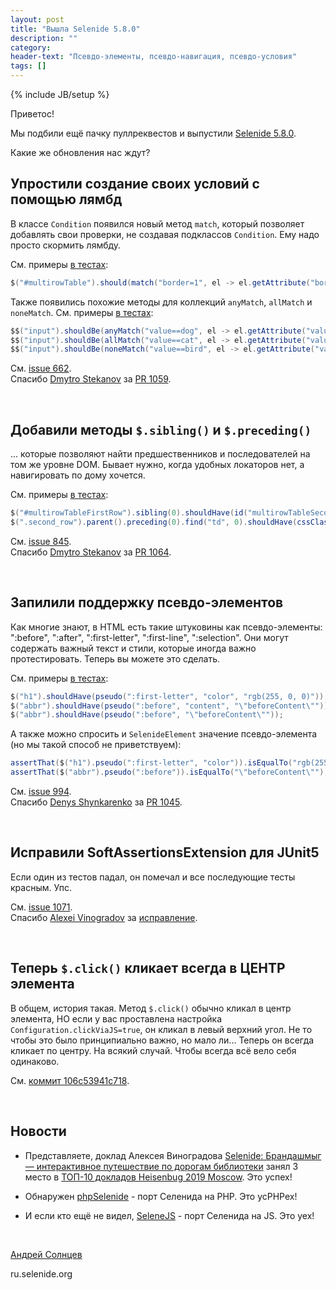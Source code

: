 ```yaml
---
layout: post
title: "Вышла Selenide 5.8.0"
description: ""
category:
header-text: "Псевдо-элементы, псевдо-навигация, псевдо-условия"
tags: []
---
```

{% include JB/setup %}

Приветос!

Мы подбили ещё пачку пуллреквестов и выпустили [Selenide 5.8.0](https://github.com/selenide/selenide/milestone/90?closed=1).

Какие же обновления нас ждут?

## Упростили создание своих условий с помощью лямбд

В классе `Condition` появился новый метод `match`, который позволяет добавлять свои проверки, не создавая подклассов `Condition`.
Ему надо просто скормить лямбду.  

См. примеры [в тестах](https://github.com/selenide/selenide/blob/master/src/test/java/integration/ConditionsTest.java):

```java
$("#multirowTable").should(match("border=1", el -> el.getAttribute("border").equals("1")));
```

Также появились похожие методы для коллекций `anyMatch`, `allMatch` и `noneMatch`. 
См. примеры [в тестах](https://github.com/selenide/selenide/blob/master/src/test/java/integration/CollectionMethodsTest.java):

```java
$$("input").shouldBe(anyMatch("value==dog", el -> el.getAttribute("value").equals("dog")));
$$("input").shouldBe(allMatch("value==cat", el -> el.getAttribute("value").equals("cat")));
$$("input").shouldBe(noneMatch("value==bird", el -> el.getAttribute("value").equals("bird")));
```

См. [issue 662](https://github.com/selenide/selenide/issues/662).  
Спасибо [Dmytro Stekanov](https://github.com/dstekanov) за [PR 1059](https://github.com/selenide/selenide/pull/1059).

<br/>

## Добавили методы `$.sibling()` и `$.preceding()`

... которые позволяют найти предшественников и последователей на том же уровне DOM. 
Бывает нужно, когда удобных локаторов нет, а навигировать по дому хочется. 

См. примеры [в тестах](https://github.com/selenide/selenide/blob/master/src/test/java/integration/SiblingTest.java):

```java
$("#multirowTableFirstRow").sibling(0).shouldHave(id("multirowTableSecondRow"));
$(".second_row").parent().preceding(0).find("td", 0).shouldHave(cssClass("first_row"));
```

См. [issue 845](https://github.com/selenide/selenide/issues/845).  
Спасибо [Dmytro Stekanov](https://github.com/dstekanov) за [PR 1064](https://github.com/selenide/selenide/pull/1064).

<br/>

## Запилили поддержку псевдо-элементов 

Как многие знают, в HTML есть такие штуковины как псевдо-элементы:  ":before", ":after", ":first-letter", ":first-line", ":selection". 
Они могут содержать важный текст и стили, которые иногда важно протестировать. Теперь вы можете это сделать. 

См. примеры [в тестах](https://github.com/selenide/selenide/blob/master/src/test/java/integration/PseudoTest.java):

```java
$("h1").shouldHave(pseudo(":first-letter", "color", "rgb(255, 0, 0)"));
$("abbr").shouldHave(pseudo(":before", "content", "\"beforeContent\""));
$("abbr").shouldHave(pseudo(":before", "\"beforeContent\""));
```

А также можно спросить и `SelenideElement` значение псевдо-элемента (но мы такой способ не приветствуем):
```java
assertThat($("h1").pseudo(":first-letter", "color")).isEqualTo("rgb(255, 0, 0)");
assertThat($("abbr").pseudo(":before")).isEqualTo("\"beforeContent\"");
```

См. [issue 994](https://github.com/selenide/selenide/issues/994).  
Спасибо [Denys Shynkarenko](https://github.com/Denysss) за [PR 1045](https://github.com/selenide/selenide/pull/1045).

<br/>

## Исправили SoftAssertionsExtension для JUnit5

Если один из тестов падал, он помечал и все последующие тесты красным. Упс. 

См. [issue 1071](https://github.com/selenide/selenide/issues/1071).  
Спасибо [Alexei Vinogradov](https://github.com/vinogradoff) за [исправление](https://github.com/selenide/selenide/commit/e92b250337a36a7225d6fcbdffecbf102f4592da).

<br/>

## Теперь `$.click()` кликает всегда в ЦЕНТР элемента 

В общем, история такая. Метод `$.click()` обычно кликал в центр элемента, НО 
если у вас проставлена настройка `Configuration.clickViaJS=true`, он кликал в левый верхний угол. 
Не то чтобы это было принципиально важно, но мало ли... Теперь он всегда кликает по центру. 
На всякий случай. Чтобы всегда всё вело себя одинаково. 

См. [коммит 106c53941c718](https://github.com/selenide/selenide/commit/106c53941c7188c5a19677ad45fbdea910960c73).

<br/>

## Новости

* Представляете, доклад Алексея Виноградова [Selenide: Брандашмыг — интерактивное путешествие по дорогам библиотеки](https://youtu.be/3J6mX98TSjk) 
  занял 3 место в [ТОП-10 докладов Heisenbug 2019 Moscow](https://habr.com/ru/company/jugru/blog/489310/). Это успех!

* Обнаружен [phpSelenide](https://github.com/razielsd/phpSelenide) - порт Селенида на PHP. Это усPHPех!
* И если кто ещё не видел, [SeleneJS](https://github.com/automician/selenejs)  - порт Селенида на JS. Это уех!

<br>

[Андрей Солнцев](http://asolntsev.github.io/)

ru.selenide.org

